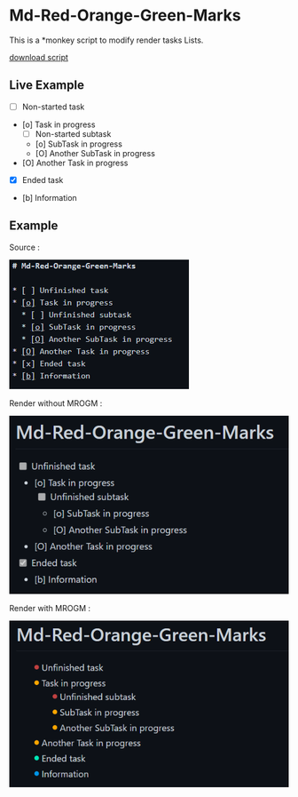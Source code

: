 # Md-Red-Orange-Green-Marks

This is a \*monkey script to modify render tasks Lists.

[download script](https://github.com/seishin77/Md-Red-Orange-Green-Marks/raw/master/Red-Green%20check%20marks.user.js)

## Live Example 

* [ ] Non-started task
* [o] Task in progress
  * [ ] Non-started subtask
  * [o] SubTask in progress
  * [O] Another SubTask in progress
* [O] Another Task in progress
* [x] Ended task
* [b] Information

## Example 
Source :

![Source Code](https://github.com/seishin77/Md-Red-Orange-Green-Marks/blob/master/images/source_view.PNG?raw=true)

Render without MROGM :

![Normal Render](https://github.com/seishin77/Md-Red-Orange-Green-Marks/blob/master/images/normal_view.PNG?raw=true)

Render with MROGM :

![Modified Render](https://github.com/seishin77/Md-Red-Orange-Green-Marks/blob/master/images/result_view.PNG?raw=true)
